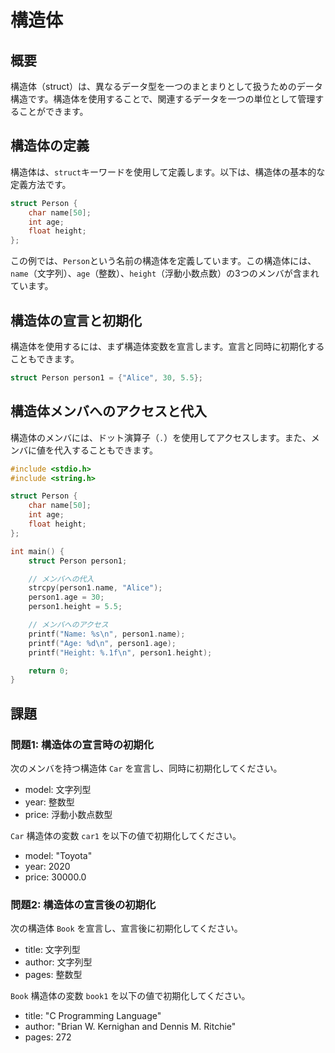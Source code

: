 # 構造体

## 概要
構造体（struct）は、異なるデータ型を一つのまとまりとして扱うためのデータ構造です。構造体を使用することで、関連するデータを一つの単位として管理することができます。

## 構造体の定義
構造体は、`struct`キーワードを使用して定義します。以下は、構造体の基本的な定義方法です。

```c
struct Person {
    char name[50];
    int age;
    float height;
};
```

この例では、`Person`という名前の構造体を定義しています。この構造体には、`name`（文字列）、`age`（整数）、`height`（浮動小数点数）の3つのメンバが含まれています。

## 構造体の宣言と初期化
構造体を使用するには、まず構造体変数を宣言します。宣言と同時に初期化することもできます。

```c
struct Person person1 = {"Alice", 30, 5.5};
```

## 構造体メンバへのアクセスと代入
構造体のメンバには、ドット演算子（`.`）を使用してアクセスします。また、メンバに値を代入することもできます。

```c
#include <stdio.h>
#include <string.h>

struct Person {
    char name[50];
    int age;
    float height;
};

int main() {
    struct Person person1;

    // メンバへの代入
    strcpy(person1.name, "Alice");
    person1.age = 30;
    person1.height = 5.5;

    // メンバへのアクセス
    printf("Name: %s\n", person1.name);
    printf("Age: %d\n", person1.age);
    printf("Height: %.1f\n", person1.height);

    return 0;
}
```

## 課題

### 問題1: 構造体の宣言時の初期化
次のメンバを持つ構造体 `Car` を宣言し、同時に初期化してください。
- model: 文字列型
- year: 整数型
- price: 浮動小数点数型

`Car` 構造体の変数 `car1` を以下の値で初期化してください。
- model: "Toyota"
- year: 2020
- price: 30000.0

### 問題2: 構造体の宣言後の初期化
次の構造体 `Book` を宣言し、宣言後に初期化してください。
- title: 文字列型
- author: 文字列型
- pages: 整数型

`Book` 構造体の変数 `book1` を以下の値で初期化してください。
- title: "C Programming Language"
- author: "Brian W. Kernighan and Dennis M. Ritchie"
- pages: 272
